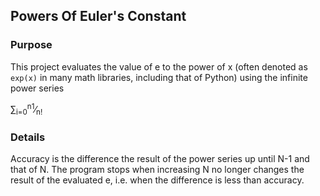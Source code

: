## Powers Of Euler's Constant

### Purpose

This project evaluates the value of e to the power of x (often denoted as `exp(x)` in many math libraries, including that of Python) using the infinite power series

&sum;<sub>i=0</sub><sup>n</sup><sup>1</sup>&frasl;<sub>n!</sub>

### Details


Accuracy is the difference the result of the power series up until N-1 and that of N. The program stops when increasing N no longer changes the result of the evaluated e, i.e. when the difference is less than accuracy.
